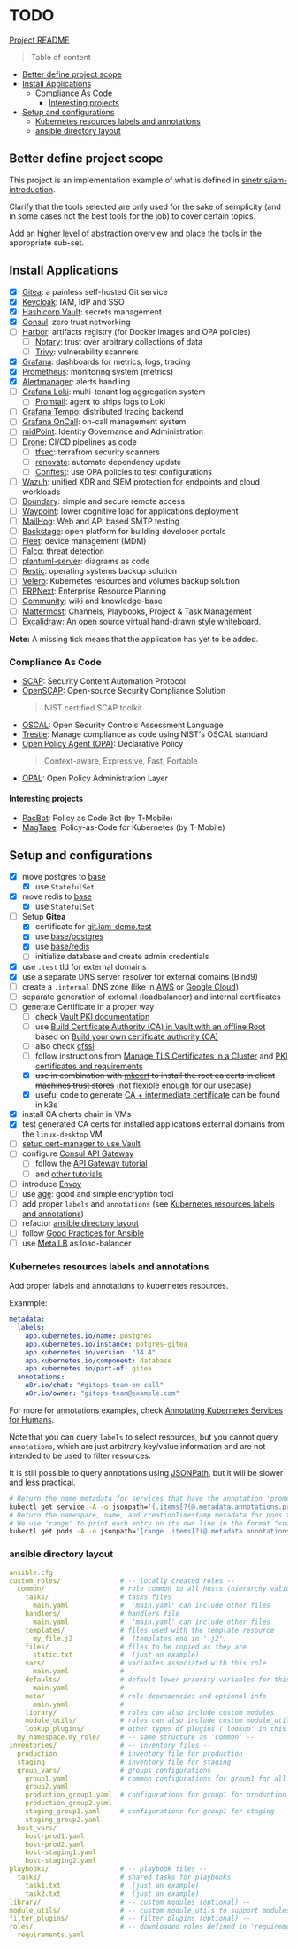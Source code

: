# TODO

[Project README](../README.md)

> Table of content

- [Better define project scope](#better-define-project-scope)
- [Install Applications](#install-applications)
  - [Compliance As Code](#compliance-as-code)
    - [Interesting projects](#interesting-projects)
- [Setup and configurations](#setup-and-configurations)
  - [Kubernetes resources labels and annotations](#kubernetes-resources-labels-and-annotations)
  - [ansible directory layout](#ansible-directory-layout)

## Better define project scope

This project is an implementation example of what is defined in [sinetris/iam-introduction](https://github.com/sinetris/iam-introduction).

Clarify that the tools selected are only used for the sake of semplicity (and in some cases not the best tools for the job) to cover certain topics.

Add an higher level of abstraction overview and place the tools in the appropriate sub-set.

## Install Applications

- [x] [Gitea](https://gitea.io/): a painless self-hosted Git service
- [x] [Keycloak](https://www.keycloak.org/): IAM, IdP and SSO
- [x] [Hashicorp Vault](https://www.vaultproject.io/): secrets management
- [x] [Consul](https://www.consul.io/): zero trust networking
- [ ] [Harbor](https://goharbor.io/): artifacts registry (for Docker images and OPA policies)
  - [ ] [Notary](https://github.com/notaryproject/notary): trust over arbitrary collections of data
  - [ ] [Trivy](https://github.com/aquasecurity/trivy): vulnerability scanners
- [x] [Grafana](https://grafana.com/): dashboards for metrics, logs, tracing
- [x] [Prometheus](https://grafana.com/oss/prometheus/): monitoring system (metrics)
- [x] [Alertmanager](https://github.com/prometheus/alertmanager): alerts handling
- [ ] [Grafana Loki](https://grafana.com/oss/loki/): multi-tenant log aggregation system
  - [ ] [Promtail](https://grafana.com/docs/loki/latest/clients/promtail/): agent to ships logs to Loki
- [ ] [Grafana Tempo](https://github.com/grafana/tempo): distributed tracing backend
- [ ] [Grafana OnCall](https://grafana.com/oss/oncall/): on-call management system
- [ ] [midPoint](https://evolveum.com/midpoint/): Identity Governance and Administration
- [ ] [Drone](https://www.drone.io/): CI/CD pipelines as code
  - [ ] [tfsec](https://github.com/liamg/tfsec): terrafrom security scanners
  - [ ] [renovate](https://github.com/renovatebot/renovate): automate dependency update
  - [ ] [Conftest](https://github.com/open-policy-agent/conftest): use OPA policies to test configurations
- [ ] [Wazuh](https://wazuh.com/): unified XDR and SIEM protection for endpoints and cloud workloads
- [ ] [Boundary](https://www.boundaryproject.io/): simple and secure remote access
- [ ] [Waypoint](https://www.waypointproject.io/): lower cognitive load for applications deployment
- [ ] [MailHog](https://github.com/mailhog/MailHog): Web and API based SMTP testing
- [ ] [Backstage](https://github.com/backstage/backstage): open platform for building developer portals
- [ ] [Fleet](https://github.com/fleetdm/fleet): device management (MDM)
- [ ] [Falco](https://falco.org/): threat detection
- [ ] [plantuml-server](https://github.com/plantuml/plantuml-server): diagrams as code
- [ ] [Restic](https://restic.net/): operating systems backup solution
- [ ] [Velero](https://velero.io/): Kubernetes resources and volumes backup solution
- [ ] [ERPNext](https://erpnext.com/): Enterprise Resource Planning
- [ ] [Community](https://github.com/documize/community): wiki and knowledge-base
- [ ] [Mattermost](https://mattermost.com/): Channels, Playbooks, Project & Task Management
- [ ] [Excalidraw](https://github.com/excalidraw/excalidraw): An open source virtual hand-drawn style whiteboard.

**Note:** A missing tick means that the application has yet to be added.

### Compliance As Code

- [SCAP][scap]: Security Content Automation Protocol
- [OpenSCAP][open-scap]: Open-source Security Compliance Solution
  > NIST certified SCAP toolkit
- [OSCAL](https://pages.nist.gov/OSCAL/): Open Security Controls Assessment Language
- [Trestle](https://github.com/IBM/compliance-trestle): Manage compliance as code using NIST's OSCAL standard
- [Open Policy Agent (OPA)](https://www.openpolicyagent.org/): Declarative Policy
  > Context-aware, Expressive, Fast, Portable
- [OPAL](https://github.com/permitio/opal): Open Policy Administration Layer

#### Interesting projects

- [PacBot](https://github.com/tmobile/pacbot): Policy as Code Bot (by T-Mobile)
- [MagTape](https://github.com/tmobile/magtape): Policy-as-Code for Kubernetes (by T-Mobile)


## Setup and configurations

- [x] move postgres to [base](../kubernetes/base/)
  - [x] use `StatefulSet`
- [x] move redis to [base](../kubernetes/base/)
  - [x] use `StatefulSet` 
- [ ] Setup **Gitea**
  - [x] certificate for [git.iam-demo.test](https://git.iam-demo.test)
  - [x] use [base/postgres](../kubernetes/base/postgres)
  - [x] use [base/redis](../kubernetes/base//redis)
  - [ ] initialize database and create admin credentials
- [x] use `.test` tld for external domains
- [x] use a separate DNS server resolver for external domains (Bind9)
- [ ] create a `.internal` DNS zone (like in [AWS][aws-internal-tld] or [Google Cloud][google-cloud-internal-tld])
- [ ] separate generation of external (loadbalancer) and internal certificates
- [ ] generate Certificate in a proper way
  - [ ] check [Vault PKI documentation][vault-pki]
  - [ ] use [Build Certificate Authority (CA) in Vault with an offline Root][vault-external-ca] based on [Build your own certificate authority (CA)][vault-pki-engine]
  - [ ] also check [cfssl](https://github.com/cloudflare/cfssl)
  - [ ] follow instructions from
        [Manage TLS Certificates in a Cluster][kubernetes-managing-tls]
        and [PKI certificates and requirements][kubernetes-pki-best-practices]
  - [x] ~~use in combination with [mkcert][mkcert] to install the root ca certs in client machines trust stores~~
        (not flexible enough for our usecase)
  - [x] useful code to generate [CA + intermediate certificate][k3s-custom-ca] can be found in k3s
- [x] install CA cherts chain in VMs
- [x] test generated CA certs for installed applications external domains from the `linux-desktop` VM
- [ ] [setup cert-manager to use Vault][cert-manager-vault]
- [ ] configure [Consul API Gateway](https://www.consul.io/docs/api-gateway)
  - [ ] follow the [API Gateway tutorial](https://learn.hashicorp.com/tutorials/consul/kubernetes-api-gateway)
  - [ ] and [other tutorials](https://learn.hashicorp.com/collections/consul/developer-mesh)
- [ ] introduce [Envoy](https://www.envoyproxy.io/docs/envoy/latest/intro/what_is_envoy)
- [ ] use [age][age]: good and simple encryption tool
- [ ] add proper `labels` and `annotations` (see [Kubernetes resources labels and annotations](#kubernetes-resources-labels-and-annotations))
- [ ] refactor [ansible directory layout](#ansible-directory-layout)
- [ ] follow [Good Practices for Ansible](https://redhat-cop.github.io/automation-good-practices/)
- [ ] use [MetalLB](https://github.com/metallb/metallb) as load-balancer

### Kubernetes resources labels and annotations

Add proper labels and annotations to kubernetes resources.

Exanmple:

```yaml
metadata:
  labels:
    app.kubernetes.io/name: postgres
    app.kubernetes.io/instance: potgres-gitea
    app.kubernetes.io/version: "14.4"
    app.kubernetes.io/component: database
    app.kubernetes.io/part-of: gitea
  annotations:
    a8r.io/chat: "#gitops-team-on-call"
    a8r.io/owner: "gitops-team@example.com"
```

For more for annotations examples, check [Annotating Kubernetes Services for Humans](https://ambassadorlabs.github.io/k8s-for-humans/).

Note that you can query `labels` to select resources, but you cannot query `annotations`, which are just arbitrary key/value information and are not intended to be used to filter resources.

It is still possible to query annotations using [JSONPath](https://kubernetes.io/docs/reference/kubectl/jsonpath/), but it will be slower and less practical.

```sh
# Return the name metadata for services that have the annotation 'prometheus.io/scrape' set to 'true'
kubectl get service -A -o jsonpath='{.items[?(@.metadata.annotations.prometheus\.io/scrape=="true")].metadata.name}'
# Return the namespace, name, and creationTimestamp metadata for pods that have the annotation 'checksum/config' set.
# We use 'range' to print each entry on its own line in the format "<namespace>/<name>[tab]<creationTimestamp>".
kubectl get pods -A -o jsonpath='{range .items[?(@.metadata.annotations.checksum/config)]}{.metadata.namespace}{"/"}{.metadata.name}{"\t"}{.metadata.creationTimestamp}{"\n"}{end}'
```

### ansible directory layout

```yaml
ansible.cfg
custom_roles/               # -- locally created roles --
  common/                   # role common to all hosts (hierarchy valid for all roles)
    tasks/                  # tasks files
      main.yaml             #  'main.yaml' can include other files
    handlers/               # handlers file
      main.yaml             #  'main.yaml' can include other files
    templates/              # files used with the template resource
      my_file.j2            #  (templates end in '.j2')
    files/                  # files to be copied as they are
      static.txt            #  (just an example)
    vars/                   # variables associated with this role
      main.yaml             #
    defaults/               # default lower priority variables for this role
      main.yaml             #
    meta/                   # role dependencies and optional info
      main.yaml             #
    library/                # roles can also include custom modules
    module_utils/           # roles can also include custom module_utils
    lookup_plugins/         # other types of plugins ('lookup' in this case)
  my_namespace.my_role/     # -- same structure as 'common' --
inventories/                # -- inventory files --
  production                # inventory file for production
  staging                   # inventory file for staging
  group_vars/               # groups configurations
    group1.yaml             # common configurations for group1 for all stages
    group2.yaml
    production_group1.yaml  # configurations for group1 for production
    production_group2.yaml
    staging_group1.yaml     # configurations for group1 for staging
    staging_group2.yaml
  host_vars/
    host-prod1.yaml
    host-prod2.yaml
    host-staging1.yaml
    host-staging2.yaml
playbooks/                  # -- playbook files --
  tasks/                    # shared tasks for playbooks
    task1.txt               #  (just an example)
    task2.txt               #  (just an example)
library/                    # -- custom modules (optional) --
module_utils/               # -- custom module_utils to support modules (optional) --
filter_plugins/             # -- filter plugins (optional) --
roles/                      # -- downloaded roles defined in 'requirements.yaml' --
  requirements.yaml
```

[age]: <https://github.com/FiloSottile/age> "age"
[ambassador-k8s-annotations]: <https://ambassadorlabs.github.io/k8s-for-humans/> "Annotating Kubernetes"
[ansible]: <https://ansible.readthedocs.io/> "Ansible"
[ansible-lint]: <https://ansible.readthedocs.io/projects/lint/> "Ansible Lint"
[ansible-lxd]: <https://docs.ansible.com/ansible/latest/collections/community/general/lxd_container_module.html> "Ansible lxd module"
[aws-internal-tld]: <https://docs.aws.amazon.com/vpc/latest/userguide/vpc-dns.html> "AWS: DNS attributes for your VPC"
[cert-manager-vault]: <https://cert-manager.io/docs/configuration/vault/> "cert-manager Vault"
[cloud-init-lxd-tests]: <https://github.com/canonical/cloud-init/blob/main/tests/integration_tests/modules/test_lxd.py> "cloud-init lxd tests"
[consul-api-gateway]: <https://www.consul.io/docs/api-gateway> "Consul API Gateway"
[consul-api-gateway-tutorial]: <https://learn.hashicorp.com/tutorials/consul/kubernetes-api-gateway> "Consul API Gateway Tutorial"
[consul-mesh]: <https://learn.hashicorp.com/collections/consul/developer-mesh> "Consul Mesh"
[envoy-proxy]: <https://www.envoyproxy.io/docs/envoy/latest/intro/what_is_envoy> "Envoy proxy"
[external-dns]: <https://github.com/kubernetes-sigs/external-dns> "ExternalDNS"
[external-dns-coredns]: <https://github.com/kubernetes-sigs/external-dns/blob/master/docs/tutorials/coredns.md> "Using ExternalDNS with CoreDNS"
[go-task]: <https://taskfile.dev/> "Task"
[google-cloud-internal-tld]: <https://cloud.google.com/compute/docs/internal-dns> "Google Cloud internal tld"
[k3s-custom-ca]: <https://raw.githubusercontent.com/k3s-io/k3s/master/contrib/util/generate-custom-ca-certs.sh> "k3s custom CA certs"
[kubectl]: <https://kubernetes.io/docs/reference/kubectl/> "Kubernetes CLI"
[kubernetes-managing-tls]: <https://kubernetes.io/docs/tasks/tls/managing-tls-in-a-cluster/> "Kubernetes Manage TLS Certificates in a Cluster"
[kubernetes-pki-best-practices]: <https://kubernetes.io/docs/setup/best-practices/certificates/> "kubernetes PKI best practices"
[lxd]: <https://linuxcontainers.org/lxd/introduction/> "lxd"
[mkcert]: <https://github.com/FiloSottile/mkcert> "mkcert"
[open-scap]: <https://www.open-scap.org/> "OpenSCAP: NIST Certified SCAP 1.2 toolkit"
[pre-commit]: <https://pre-commit.com> "pre-commit hooks"
[scap]: <http://scap.nist.gov/> "Security Content Automation Protocol"
[vagrant]: <https://www.vagrantup.com/> "Vagrant"
[vault-external-ca]: <https://developer.hashicorp.com/vault/tutorials/secrets-management/pki-engine-external-ca> "Vault external CA"
[vault-pki]: <https://www.vaultproject.io/docs/secrets/pki> "Vault PKI"
[vault-pki-engine]: <https://developer.hashicorp.com/vault/tutorials/secrets-management/pki-engine> "Vault PKI engine"
[virtualbox]: <https://www.virtualbox.org/> "VirtualBox"
